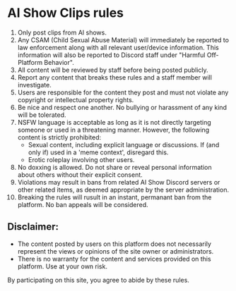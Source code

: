 # AI Show Clips rules
1. Only post clips from AI shows.
2. Any CSAM (Child Sexual Abuse Material) will immediately be reported to law
   enforcement along with all relevant user/device information. This
   information will also be reported to Discord staff under "Harmful
   Off-Platform Behavior".
3. All content will be reviewed by staff before being posted publicly.
4. Report any content that breaks these rules and a staff member will investigate.
5. Users are responsible for the content they post and must not violate any
   copyright or intellectual property rights.
6. Be nice and respect one another. No bullying or harassment of any kind will
   be tolerated.
7. NSFW language is acceptable as long as it is not directly targeting someone
   or used in a threatening manner. However, the following content is strictly prohibited:
    - Sexual content, including explicit language or discussions. If (and only
      if) used in a 'meme context', disregard this.
    - Erotic roleplay involving other users.
8. No doxxing is allowed. Do not share or reveal personal information about
   others without their explicit consent.
9. Violations may result in bans from related AI Show Discord servers
   or other related items, as deemed appropriate by the server administration.
10. Breaking the rules will rusult in an instant, permanant ban from the
   platform. No ban appeals will be considered.

## Disclaimer:
- The content posted by users on this platform does not necessarily represent
  the views or opinions of the site owner or administrators.
- There is no warranty for the content and services provided on this platform.
  Use at your own risk.

By participating on this site, you agree to abide by these rules.
